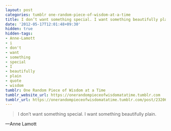```yaml
---
layout: post
categories: tumblr one-random-piece-of-wisdom-at-a-time
title: I don’t want something special. I want something beautifully plain.
date: '2012-05-17T12:01:48+09:30'
hidden: true
hidden-tags:
- Anne-Lamott
- i
- don't
- want
- something
- special
- I
- beautifully
- plain
- quote
- wisdom
tumblr: One Random Piece of Wisdom at a Time
tumblr_website_url: https://onerandompieceofwisdomatatime.tumblr.com
tumblr_url: https://onerandompieceofwisdomatatime.tumblr.com/post/23206765547/i-dont-want-something-special-i-want-something
---
```

> I don’t want something special. I want something beautifully plain.

—Anne Lamott
